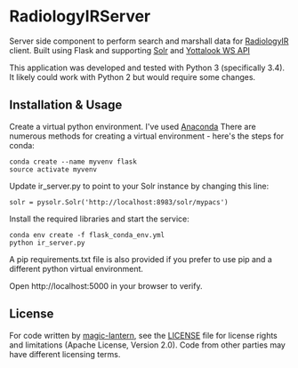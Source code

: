 # RadiologyIRServer
Server side component to perform search and marshall data for [RadiologyIR](https://github.com/magic-lantern/RadiologyIR) client. Built using Flask and supporting [Solr](http://lucene.apache.org/solr/) and [Yottalook WS API](http://yottalook.com/api)

This application was developed and tested with Python 3 (specifically 3.4). It likely could work with Python 2 but would require some changes.

## Installation & Usage

Create a virtual python environment. I've used [Anaconda](https://www.continuum.io/downloads) There are numerous methods for creating a virtual environment - here's the steps for conda:

```
conda create --name myvenv flask
source activate myvenv
```

Update ir_server.py to point to your Solr instance by changing this line:

```
solr = pysolr.Solr('http://localhost:8983/solr/mypacs')
```

Install the required libraries and start the service:

```
conda env create -f flask_conda_env.yml
python ir_server.py
```
A pip requirements.txt file is also provided if you prefer to use pip and a different python virtual environment.

Open http://localhost:5000 in your browser to verify.

## License

For code written by [magic-lantern](https://github.com/magic-lantern), see the [LICENSE](LICENSE.md) file for license rights and limitations (Apache License, Version 2.0).
Code from other parties may have different licensing terms.
